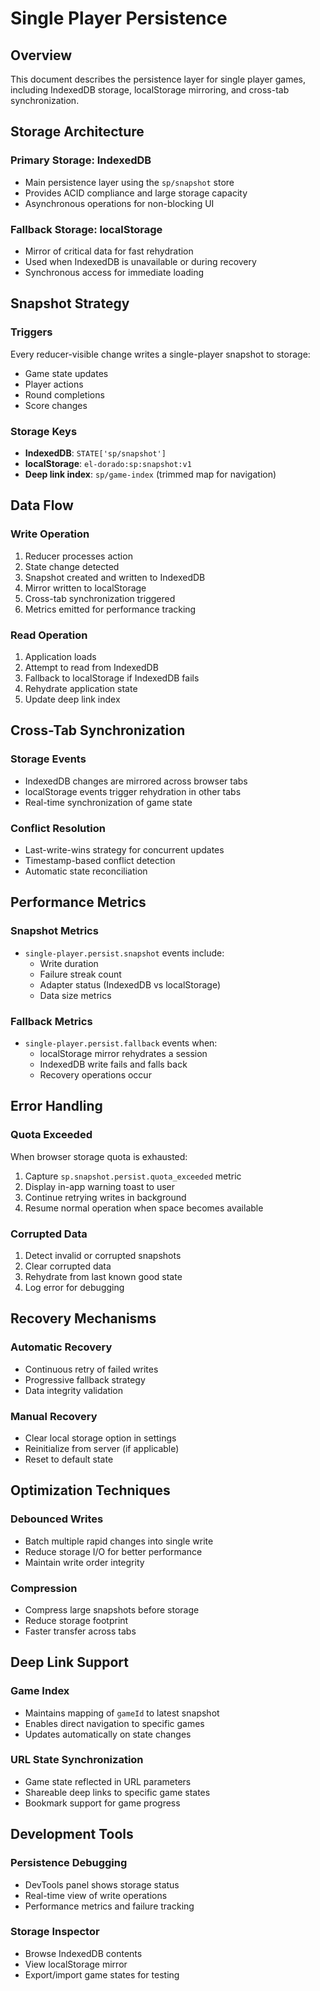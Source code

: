 # Single Player Persistence

## Overview

This document describes the persistence layer for single player games, including IndexedDB storage, localStorage mirroring, and cross-tab synchronization.

## Storage Architecture

### Primary Storage: IndexedDB
- Main persistence layer using the `sp/snapshot` store
- Provides ACID compliance and large storage capacity
- Asynchronous operations for non-blocking UI

### Fallback Storage: localStorage
- Mirror of critical data for fast rehydration
- Used when IndexedDB is unavailable or during recovery
- Synchronous access for immediate loading

## Snapshot Strategy

### Triggers
Every reducer-visible change writes a single-player snapshot to storage:
- Game state updates
- Player actions
- Round completions
- Score changes

### Storage Keys
- **IndexedDB**: `STATE['sp/snapshot']`
- **localStorage**: `el-dorado:sp:snapshot:v1`
- **Deep link index**: `sp/game-index` (trimmed map for navigation)

## Data Flow

### Write Operation
1. Reducer processes action
2. State change detected
3. Snapshot created and written to IndexedDB
4. Mirror written to localStorage
5. Cross-tab synchronization triggered
6. Metrics emitted for performance tracking

### Read Operation
1. Application loads
2. Attempt to read from IndexedDB
3. Fallback to localStorage if IndexedDB fails
4. Rehydrate application state
5. Update deep link index

## Cross-Tab Synchronization

### Storage Events
- IndexedDB changes are mirrored across browser tabs
- localStorage events trigger rehydration in other tabs
- Real-time synchronization of game state

### Conflict Resolution
- Last-write-wins strategy for concurrent updates
- Timestamp-based conflict detection
- Automatic state reconciliation

## Performance Metrics

### Snapshot Metrics
- `single-player.persist.snapshot` events include:
  - Write duration
  - Failure streak count
  - Adapter status (IndexedDB vs localStorage)
  - Data size metrics

### Fallback Metrics
- `single-player.persist.fallback` events when:
  - localStorage mirror rehydrates a session
  - IndexedDB write fails and falls back
  - Recovery operations occur

## Error Handling

### Quota Exceeded
When browser storage quota is exhausted:
1. Capture `sp.snapshot.persist.quota_exceeded` metric
2. Display in-app warning toast to user
3. Continue retrying writes in background
4. Resume normal operation when space becomes available

### Corrupted Data
1. Detect invalid or corrupted snapshots
2. Clear corrupted data
3. Rehydrate from last known good state
4. Log error for debugging

## Recovery Mechanisms

### Automatic Recovery
- Continuous retry of failed writes
- Progressive fallback strategy
- Data integrity validation

### Manual Recovery
- Clear local storage option in settings
- Reinitialize from server (if applicable)
- Reset to default state

## Optimization Techniques

### Debounced Writes
- Batch multiple rapid changes into single write
- Reduce storage I/O for better performance
- Maintain write order integrity

### Compression
- Compress large snapshots before storage
- Reduce storage footprint
- Faster transfer across tabs

## Deep Link Support

### Game Index
- Maintains mapping of `gameId` to latest snapshot
- Enables direct navigation to specific games
- Updates automatically on state changes

### URL State Synchronization
- Game state reflected in URL parameters
- Shareable deep links to specific game states
- Bookmark support for game progress

## Development Tools

### Persistence Debugging
- DevTools panel shows storage status
- Real-time view of write operations
- Performance metrics and failure tracking

### Storage Inspector
- Browse IndexedDB contents
- View localStorage mirror
- Export/import game states for testing